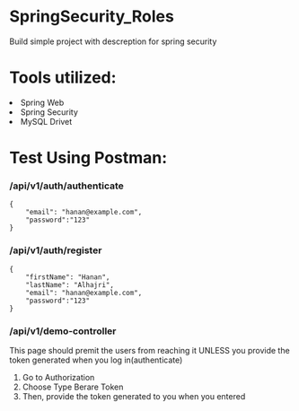 # SpringSecurity_Roles
Build simple project with descreption for spring security

# Tools utilized:
<li>Spring Web</li>
<li>Spring Security</li>
<li>MySQL Drivet </li>

# Test Using Postman: 

### /api/v1/auth/authenticate
```
{
    "email": "hanan@example.com",
    "password":"123"
}
```
### /api/v1/auth/register
```
{
    "firstName": "Hanan",
    "lastName": "Alhajri",
    "email": "hanan@example.com",
    "password":"123"
}
```

### /api/v1/demo-controller

This page should premit the users from reaching it UNLESS you provide the token generated when you log in(authenticate)
<ol>
<li> Go to Authorization </li>
<li> Choose Type Berare Token </li> 
<li> Then, provide the token generated to you when you entered </li>
</ol>

